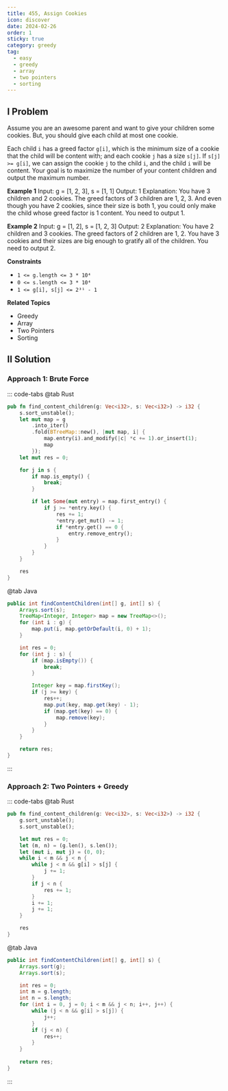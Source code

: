 ```yaml
---
title: 455, Assign Cookies
icon: discover
date: 2024-02-26
order: 1
sticky: true
category: greedy
tag: 
  - easy
  - greedy
  - array
  - two pointers
  - sorting
---
```


## I Problem
Assume you are an awesome parent and want to give your children some cookies. But, you should give each child at most one cookie.

Each child `i` has a greed factor `g[i]`, which is the minimum size of a cookie that the child will be content with; and each cookie `j` has a size `s[j]`. If `s[j] >= g[i]`, we can assign the cookie `j` to the child `i`, and the child `i` will be content. Your goal is to maximize the number of your content children and output the maximum number.

**Example 1**
Input: g = [1, 2, 3], s = [1, 1]
Output: 1
Explanation: You have 3 children and 2 cookies. The greed factors of 3 children are 1, 2, 3. And even though you have 2 cookies, since their size is both 1, you could only make the child whose greed factor is 1 content. You need to output 1.

**Example 2**
Input: g = [1, 2], s = [1, 2, 3]
Output: 2
Explanation: You have 2 children and 3 cookies. The greed factors of 2 children are 1, 2. You have 3 cookies and their sizes are big enough to gratify all of the children. You need to output 2.

**Constraints**
- `1 <= g.length <= 3 * 10⁴`
- `0 <= s.length <= 3 * 10⁴`
- `1 <= g[i], s[j] <= 2³¹ - 1`

**Related Topics**
- Greedy
- Array
- Two Pointers
- Sorting

## II Solution
### Approach 1: Brute Force
::: code-tabs
@tab Rust
```rust
pub fn find_content_children(g: Vec<i32>, s: Vec<i32>) -> i32 {
    s.sort_unstable();
    let mut map = g
        .into_iter()
        .fold(BTreeMap::new(), |mut map, i| {
            map.entry(i).and_modify(|c| *c += 1).or_insert(1);
            map
        });
    let mut res = 0;

    for j in s {
        if map.is_empty() {
            break;
        }

        if let Some(mut entry) = map.first_entry() {
            if j >= *entry.key() {
                res += 1;
                *entry.get_mut() -= 1;
                if *entry.get() == 0 {
                    entry.remove_entry();
                }
            }
        }
    }

    res
}
```

@tab Java
```java
public int findContentChildren(int[] g, int[] s) {
    Arrays.sort(s);
    TreeMap<Integer, Integer> map = new TreeMap<>();
    for (int i : g) {
        map.put(i, map.getOrDefault(i, 0) + 1);
    }

    int res = 0;
    for (int j : s) {
        if (map.isEmpty()) {
            break;
        }

        Integer key = map.firstKey();
        if (j >= key) {
            res++;
            map.put(key, map.get(key) - 1);
            if (map.get(key) == 0) {
                map.remove(key);
            }
        }
    }

    return res;
}
```
:::

### Approach 2: Two Pointers + Greedy
::: code-tabs
@tab Rust
```rust
pub fn find_content_children(g: Vec<i32>, s: Vec<i32>) -> i32 {
    g.sort_unstable();
    s.sort_unstable();

    let mut res = 0;
    let (m, n) = (g.len(), s.len());
    let (mut i, mut j) = (0, 0);
    while i < m && j < n {
        while j < n && g[i] > s[j] {
            j += 1;
        }
        if j < n {
            res += 1;
        }
        i += 1;
        j += 1;
    }

    res
}
```

@tab Java
```java
public int findContentChildren(int[] g, int[] s) {
    Arrays.sort(g);
    Arrays.sort(s);

    int res = 0;
    int m = g.length;
    int n = s.length;
    for (int i = 0, j = 0; i < m && j < n; i++, j++) {
        while (j < n && g[i] > s[j]) {
            j++;
        }
        if (j < n) {
            res++;
        }
    }
    
    return res;
}
```
:::